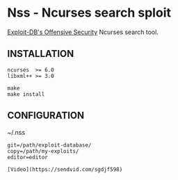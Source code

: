 # Nss - Ncurses search sploit

[Exploit-DB's Offensive Security](https://github.com/offensive-security/exploit-database) Ncurses search tool.

## INSTALLATION

```shell
ncurses  >= 6.0
libxml++ >= 3.0
```
```shell
make
make install
```
## CONFIGURATION

~/.nss

```shell
git=/path/exploit-database/
copy=/path/my-exploits/
editor=editor

[Video](https://sendvid.com/sgdjf598)
